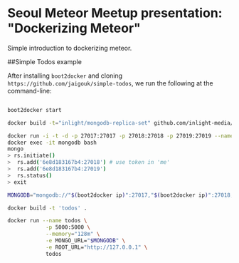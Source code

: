 # Seoul Meteor Meetup presentation: "Dockerizing Meteor"

Simple introduction to dockerizing meteor.

##Simple Todos example

After installing `boot2docker` and cloning `https://github.com/jaigouk/simple-todos`, we
run the following at the command-line:

```sh

boot2docker start

docker build -t="inlight/mongodb-replica-set" github.com/inlight-media/docker-mongodb-replica-set

docker run -i -t -d -p 27017:27017 -p 27018:27018 -p 27019:27019 --name mongodb inlight/mongodb-replica-set
docker exec -it mongodb bash
mongo
> rs.initiate()
>  rs.add('6e8d183167b4:27018') # use token in 'me'
>  rs.add('6e8d183167b4:27019')
>  rs.status()
> exit

MONGODB="mongodb://"$(boot2docker ip)":27017,"$(boot2docker ip)":27018,"$(boot2docker ip)":27019/?replicaSet=dbReplicaSet&connectTimeoutMS=300000"

docker build -t 'todos' .

docker run --name todos \
            -p 5000:5000 \
            --memory="128m" \
            -e MONGO_URL="$MONGODB" \
            -e ROOT_URL="http://127.0.0.1" \
            todos

```